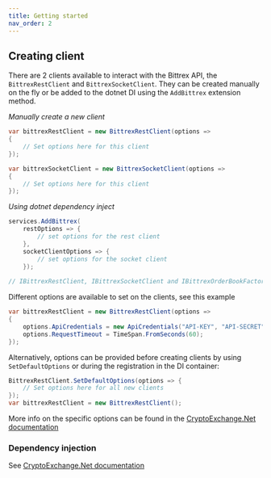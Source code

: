 ```yaml
---
title: Getting started
nav_order: 2
---
```


## Creating client
There are 2 clients available to interact with the Bittrex API, the `BittrexRestClient` and `BittrexSocketClient`. They can be created manually on the fly or be added to the dotnet DI using the `AddBittrex` extension method.

*Manually create a new client*
```csharp
var bittrexRestClient = new BittrexRestClient(options =>
{
    // Set options here for this client
});

var bittrexSocketClient = new BittrexSocketClient(options =>
{
    // Set options here for this client
});
```

*Using dotnet dependency inject*
```csharp
services.AddBittrex(
    restOptions => {
        // set options for the rest client
    },
    socketClientOptions => {
        // set options for the socket client
    }); 
    
// IBittrexRestClient, IBittrexSocketClient and IBittrexOrderBookFactory are now available for injecting
```

Different options are available to set on the clients, see this example
```csharp
var bittrexRestClient = new BittrexRestClient(options =>
{
    options.ApiCredentials = new ApiCredentials("API-KEY", "API-SECRET");
    options.RequestTimeout = TimeSpan.FromSeconds(60);
});
```
Alternatively, options can be provided before creating clients by using `SetDefaultOptions` or during the registration in the DI container: 
```csharp
BittrexRestClient.SetDefaultOptions(options => {
    // Set options here for all new clients
});
var bittrexRestClient = new BittrexRestClient();
```
More info on the specific options can be found in the [CryptoExchange.Net documentation](https://jkorf.github.io/CryptoExchange.Net/Options.html)

### Dependency injection
See [CryptoExchange.Net documentation](https://jkorf.github.io/CryptoExchange.Net/Dependency%20Injection.html)

